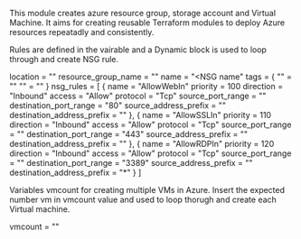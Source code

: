 This module creates azure resource group, storage account and Virtual Machine. It aims for creating reusable Terraform modules to deploy Azure resources repeatadly and consistently. 

Rules are defined in the vairable and a Dynamic block is used to loop through and create NSG rule.

location = "<location>"
resource_group_name = "<resource group name>"
name = "<NSG name"
tags = {
"<key>" = "<value>"
"<key>" = "<value>"
}
nsg_rules = [
{
name = "AllowWebIn"
priority = 100
direction = "Inbound"
access = "Allow"
protocol = "Tcp"
source_port_range = ""
destination_port_range = "80"
source_address_prefix = ""
destination_address_prefix = ""
},
{
name = "AllowSSLIn"
priority = 110
direction = "Inbound"
access = "Allow"
protocol = "Tcp"
source_port_range = ""
destination_port_range = "443"
source_address_prefix = ""
destination_address_prefix = ""
},
{
name = "AllowRDPIn"
priority = 120
direction = "Inbound"
access = "Allow"
protocol = "Tcp"
source_port_range = ""
destination_port_range = "3389"
source_address_prefix = ""
destination_address_prefix = "*"
} ]


Variables vmcount for creating multiple VMs in Azure. Insert the expected number vm in vmcount value and used to loop thorugh and create each Virtual machine.

vmcount = "<number of vm creation>"


